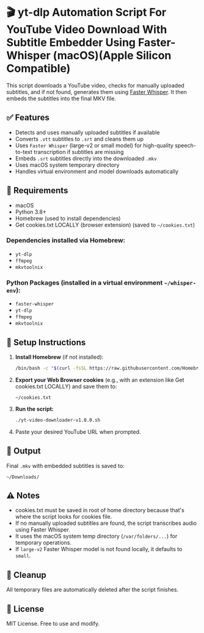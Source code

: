 # 🎬 yt-dlp Automation Script For YouTube Video Download With Subtitle Embedder Using Faster-Whisper (macOS)(Apple Silicon Compatible)

This script downloads a YouTube video, checks for manually uploaded subtitles, and if not found, generates them using [Faster Whisper](https://github.com/guillaumekln/faster-whisper). It then embeds the subtitles into the final MKV file.

## ✅ Features

- Detects and uses manually uploaded subtitles if available
- Converts `.vtt` subtitles to `.srt` and cleans them up
- Uses `Faster Whisper` (large-v2 or small model) for high-quality speech-to-text transcription if subtitles are missing
- Embeds `.srt` subtitles directly into the downloaded `.mkv`
- Uses macOS system temporary directory
- Handles virtual environment and model downloads automatically

## 🧰 Requirements

- macOS
- Python 3.8+
- Homebrew (used to install dependencies)
- Get cookies.txt LOCALLY (browser extension) (saved to `~/cookies.txt`)

### Dependencies installed via Homebrew:

- `yt-dlp`
- `ffmpeg`
- `mkvtoolnix`

### Python Packages (installed in a virtual environment `~/whisper-env`):

- `faster-whisper`
- `yt-dlp`
- `ffmpeg`
- `mkvtoolnix`

## 🚀 Setup Instructions

1. **Install Homebrew** (if not installed):
    ```sh
    /bin/bash -c "$(curl -fsSL https://raw.githubusercontent.com/Homebrew/install/HEAD/install.sh)"
    ```

2. **Export your Web Browser cookies** (e.g., with an extension like Get cookies.txt LOCALLY) and save them to:
    ```
    ~/cookies.txt
    ```

3. **Run the script:**
    ```sh
    ./yt-video-downloader-v1.0.0.sh
    ```

4. Paste your desired YouTube URL when prompted.

## 📂 Output

Final `.mkv` with embedded subtitles is saved to:
```
~/Downloads/
```

## ⚠️ Notes

- cookies.txt must be saved in root of home directory because that's where the script looks for cookies file.
- If no manually uploaded subtitles are found, the script transcribes audio using Faster Whisper.
- It uses the macOS system temp directory (`/var/folders/...`) for temporary operations.
- If `large-v2` Faster Whisper model is not found locally, it defaults to `small`.

## 🧹 Cleanup

All temporary files are automatically deleted after the script finishes.

## 📜 License

MIT License. Free to use and modify.
